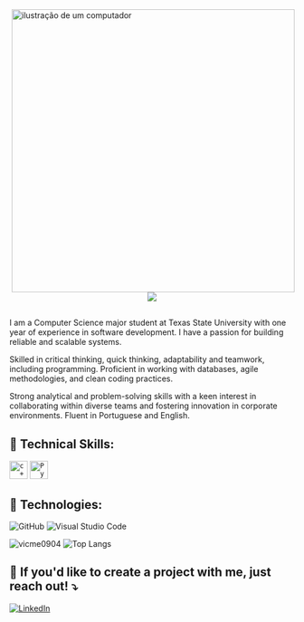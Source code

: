 <img src="https://raw.githubusercontent.com/MicaelliMedeiros/micaellimedeiros/master/image/computer-illustration.png" alt="ilustração de um computador" min-width="400px" max-width="400px" width="500px" align="right">

##

<p align="center">
<img src="https://readme-typing-svg.herokuapp.com?size=22&color=6A0572&duration=3600&lines=💜+Hi!+My+name+is+Victoria!+💜" > 
</p>
<p align="left"> 
 
##

 I am a Computer Science major student at Texas State University with one year of experience in software development. I have a passion for building reliable and scalable systems.
      
  Skilled in critical thinking, quick thinking, adaptability and teamwork, including programming. Proficient in working with databases, agile methodologies, and clean coding practices.
      
  Strong analytical and problem-solving skills with a keen interest in collaborating within diverse teams and fostering innovation in corporate environments. Fluent in Portuguese and English.
</p>

<p align="left">
 
  ## 🦄 Technical Skills: 
<code><img height="32" src="https://cdn.iconscout.com/icon/free/png-512/c-programming-569564.png" alt="c++"/></code>
<code><img height="32" src="https://cdn.jsdelivr.net/gh/devicons/devicon@latest/icons/python/python-original.svg" alt="Python"/></code> 
 
</p>

<p align="left">
 
  ## 💼 Technologies: 
  ![GitHub](https://img.shields.io/badge/-GitHub-333333?style=flat&logo=github)
  ![Visual Studio Code](https://img.shields.io/badge/-Visual%20Studio%20Code-333333?style=flat&logo=visual-studio-code&logoColor=007ACC)

</p>

![vicme0904](https://github-readme-stats.vercel.app/api?username=vicme0904&theme=aura&show_icons=true)
![Top Langs](https://github-readme-stats.vercel.app/api/top-langs/?username=vicme0904&theme=aura&layout=compact)


<p align="left">

  ## 💌 If you'd like to create a project with me, just reach out! ⤵️
</p>

<p align="left">
 
  <a href="#" title="LinkedIn">
  <img src="https://img.shields.io/badge/-Linkedin-0e76a8?style=flat-square&logo=Linkedin&logoColor=white& link= www.linkedin.com/in/victória-rossener-mesa-a487a321a" alt="LinkedIn"/></a>


<!--- - 👋 Hi, I’m Victoria!
- 👀 I’m interested in Game Development 
- 🌱 I’m currently learning ...

- 📫 How to reach me ...
--->

<!---
vicme0904/vicme0904 is a ✨ special ✨ repository because its `README.md` (this file) appears on your GitHub profile.
You can click the Preview link to take a look at your changes.
--->
